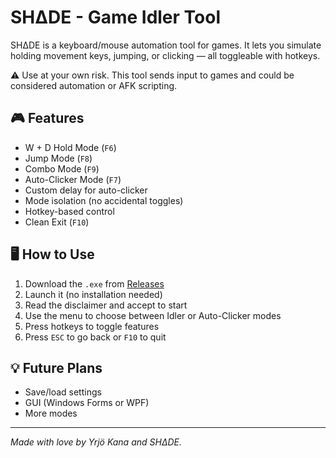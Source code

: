 # SHΔDE - Game Idler Tool

SHΔDE is a keyboard/mouse automation tool for games. It lets you simulate holding movement keys, jumping, or clicking — all toggleable with hotkeys.

⚠️ Use at your own risk. This tool sends input to games and could be considered automation or AFK scripting.

## 🎮 Features

- W + D Hold Mode (`F6`)
- Jump Mode (`F8`)
- Combo Mode (`F9`)
- Auto-Clicker Mode (`F7`)
- Custom delay for auto-clicker
- Mode isolation (no accidental toggles)
- Hotkey-based control
- Clean Exit (`F10`)

## 🖥️ How to Use

1. Download the `.exe` from [Releases](https://github.com/yrjokana/shade-idler/releases)
2. Launch it (no installation needed)
3. Read the disclaimer and accept to start
4. Use the menu to choose between Idler or Auto-Clicker modes
5. Press hotkeys to toggle features
6. Press `ESC` to go back or `F10` to quit

## 💡 Future Plans

- Save/load settings
- GUI (Windows Forms or WPF)
- More modes

---

*Made with love by Yrjö Kana and SHΔDE.*
